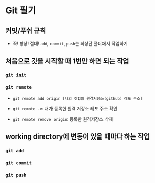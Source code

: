 # Git 필기
## 커밋/푸쉬 규칙
* 꼭! 항상! 절대!  `add`, `commit`, `push`는 최상단 폴더에서 작업하기

## 처음으로 깃을 시작할 때 1번만 하면 되는 작업

### `git init`

### `git remote`
* `git remote add origin [나의 깃헙의 원격저장소(github) 레포 주소]`

* `git remote -v`: 내가 등록한 원격 저장소 레포 주소 확인

* `git remote remove origin`: 등록한 원격저장소 삭제

## working directory에 변동이 있을 때마다 하는 작업

### `git add`

### `git commit`

### `git push`
